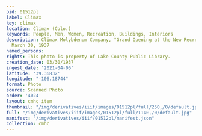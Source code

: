 ```yaml
---
pid: 01512pl
label: Climax
key: climax
location: Climax (Colo.)
keywords: People, Men, Women, Recreation, Buildings, Interiors
description: Climax Molybdenum Company, "Grand Opening at the New Recreational Building",
  March 30, 1937
named_persons: 
rights: This photo is property of Lake County Public Library.
creation_date: 03/30/1937
ingest_date: '2021-04-06'
latitude: '39.36832'
longitude: "-106.18744"
format: Photo
source: Scanned Photo
order: '4024'
layout: cmhc_item
thumbnail: "/img/derivatives/iiif/images/01512pl/full/250,/0/default.jpg"
full: "/img/derivatives/iiif/images/01512pl/full/1140,/0/default.jpg"
manifest: "/img/derivatives/iiif/01512pl/manifest.json"
collection: cmhc
---
```


